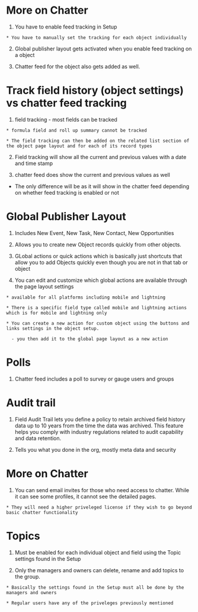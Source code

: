 # More on Chatter 

  1. You have to enable feed tracking in Setup 

    * You have to manually set the tracking for each object individually

  2. Global publisher layout gets activated when you enable feed tracking on a object

  3. Chatter feed for the object also gets added as well. 

# Track field history (object settings) vs chatter feed tracking 

  1. field tracking - most fields can be tracked
 
    * formula field and roll up summary cannot be tracked 

    * The field tracking can then be added on the related list section of the object page layout and for each of its record types

  2. Field tracking will show all the current and previous values with a date and time stamp

  3. chatter feed does show the current and previous values as well 

   * The only difference will be as it will show in the chatter feed depending on whether feed tracking is enabled or not 

# Global Publisher Layout 

  1. Includes New Event, New Task, New Contact, New Opportunities 

  2. Allows you to create new Object records quickly from other objects.

  3. GLobal actions or quick actions which is basically just shortcuts that allow you to add Objects quickly even though you are not in that tab or object

  4. You can edit and customize which global actions are available through the page layout settings

    * available for all platforms including mobile and lightning

    * There is a specific field type called mobile and lightning actions which is for mobile and lightning only

    * You can create a new action for custom object using the buttons and links settings in the object setup. 

      - you then add it to the global page layout as a new action

# Polls

  1. Chatter feed includes a poll to survey or gauge users and groups

# Audit trail

  1. Field Audit Trail lets you define a policy to retain archived field history data up to 10 years from the time the data was archived. This feature helps you comply with industry regulations related to audit capability and data retention.

  2. Tells you what you done in the org, mostly meta data and security 
  
# More on Chatter

  1. You can send email invites for those who need access to chatter. While it can see some profiles, it cannot see the detailed pages. 

    * They will need a higher priveleged license if they wish to go beyond basic chatter functionality

# Topics 

  1. Must be enabled for each individual object and field using the Topic settings found in the Setup

  2. Only the managers and owners can delete, rename and add topics to the group. 

    * Basically the settings found in the Setup must all be done by the managers and owners

    * Regular users have any of the priveleges previously mentioned
  